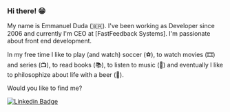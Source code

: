 ### Hi there! 😁

My name is Emmanuel Duda (🇧🇷). I've been working as Developer since 2006 and currently I'm CEO at [FastFeedback Systems]. I'm passionate about front end development.

In my free time I like to play (and watch) soccer (⚽️), to watch movies (🎞️) and series (📺), to read books (📚), to listen to music (🎵) and eventually I like to philosophize about life with a beer (🍺).

Would you like to find me?

[![Linkedin Badge](https://img.shields.io/badge/-LinkedIn-blue?style=flat-square&logo=Linkedin&logoColor=white&link=https://www.linkedin.com/in/edcancios)](https://www.linkedin.com/in/edcancios)
